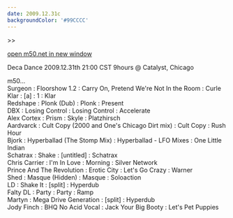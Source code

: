 ```yaml
---
date: 2009.12.31c
backgroundColor: '#99CCCC'
---
```


\>>

[open m50.net in new window  
](http://m50.net/)  

Deca Dance 2009.12.31th 21:00 CST 9hours @ Catalyst, Chicago  

m50...  
Surgeon : Floorshow 1.2 : Carry On, Pretend We're Not In the Room : Curle  
Klar : \[a\] : 1 : Klar  
Redshape : Plonk (Dub) : Plonk : Present  
DBX : Losing Control : Losing Control : Accelerate  
Alex Cortex : Prism : Skyle : Platzhirsch  
Aardvarck : Cult Copy (2000 and One's Chicago Dirt mix) : Cult Copy : Rush Hour  
Bjork : Hyperballad (The Stomp Mix) : Hyperballad - LFO Mixes : One Little Indian  
Schatrax : Shake : \[untitled\] : Schatrax  
Chris Carrier : I'm In Love : Morning : Silver Network  
Prince And The Revolution : Erotic City : Let's Go Crazy : Warner  
Shed : Masque (Hidden) : Masque : Soloaction  
LD : Shake It : \[split\] : Hyperdub  
Falty DL : Party : Party : Ramp  
Martyn : Mega Drive Generation : \[split\] : Hyperdub  
Jody Finch : BHQ No Acid Vocal : Jack Your Big Booty : Let's Pet Puppies